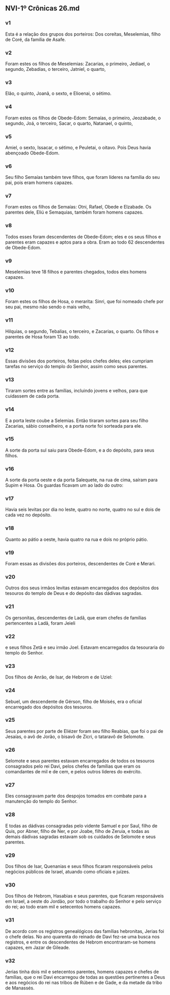 ## NVI-1º Crônicas 26.md
### v1
 Esta é a relação dos grupos dos porteiros: Dos coreítas, Meselemias, filho de Coré, da família de Asafe.
### v2
 Foram estes os filhos de Meselemias: Zacarias, o primeiro, Jediael, o segundo, Zebadias, o terceiro, Jatniel, o quarto,
### v3
 Elão, o quinto, Joanã, o sexto, e Elioenai, o sétimo.
### v4
 Foram estes os filhos de Obede-Edom: Semaías, o primeiro, Jeozabade, o segundo, Joá, o terceiro, Sacar, o quarto, Natanael, o quinto,
### v5
 Amiel, o sexto, Issacar, o sétimo, e Peuletai, o oitavo. Pois Deus havia abençoado Obede-Edom.
### v6
 Seu filho Semaías também teve filhos, que foram líderes na família do seu pai, pois eram homens capazes.
### v7
 Foram estes os filhos de Semaías: Otni, Rafael, Obede e Elzabade. Os parentes dele, Eliú e Semaquias, também foram homens capazes.
### v8
 Todos esses foram descendentes de Obede-Edom; eles e os seus filhos e parentes eram capazes e aptos para a obra. Eram ao todo 62 descendentes de Obede-Edom.
### v9
 Meselemias teve 18 filhos e parentes chegados, todos eles homens capazes.
### v10
 Foram estes os filhos de Hosa, o merarita: Sinri, que foi nomeado chefe por seu pai, mesmo não sendo o mais velho,
### v11
 Hilquias, o segundo, Tebalias, o terceiro, e Zacarias, o quarto. Os filhos e parentes de Hosa foram 13 ao todo.
### v12
 Essas divisões dos porteiros, feitas pelos chefes deles; eles cumpriam tarefas no serviço do templo do Senhor, assim como seus parentes.
### v13
 Tiraram sortes entre as famílias, incluindo jovens e velhos, para que cuidassem de cada porta.
### v14
 E a porta leste coube a Selemias. Então tiraram sortes para seu filho Zacarias, sábio conselheiro, e a porta norte foi sorteada para ele.
### v15
 A sorte da porta sul saiu para Obede-Edom, e a do depósito, para seus filhos.
### v16
 A sorte da porta oeste e da porta Salequete, na rua de cima, saíram para Supim e Hosa. Os guardas ficavam um ao lado do outro:
### v17
 Havia seis levitas por dia no leste, quatro no norte, quatro no sul e dois de cada vez no depósito.
### v18
 Quanto ao pátio a oeste, havia quatro na rua e dois no próprio pátio.
### v19
 Foram essas as divisões dos porteiros, descendentes de Coré e Merari.
### v20
 Outros dos seus irmãos levitas estavam encarregados dos depósitos dos tesouros do templo de Deus e do depósito das dádivas sagradas.
### v21
 Os gersonitas, descendentes de Ladã, que eram chefes de famílias pertencentes a Ladã, foram Jeieli
### v22
 e seus filhos Zetã e seu irmão Joel. Estavam encarregados da tesouraria do templo do Senhor.
### v23
 Dos filhos de Anrão, de Isar, de Hebrom e de Uziel:
### v24
 Sebuel, um descendente de Gérson, filho de Moisés, era o oficial encarregado dos depósitos dos tesouros.
### v25
 Seus parentes por parte de Eliézer foram seu filho Reabias, que foi o pai de Jesaías, o avô de Jorão, o bisavô de Zicri, o tataravô de Selomote.
### v26
 Selomote e seus parentes estavam encarregados de todos os tesouros consagrados pelo rei Davi, pelos chefes de famílias que eram os comandantes de mil e de cem, e pelos outros líderes do exército.
### v27
 Eles consagravam parte dos despojos tomados em combate para a manutenção do templo do Senhor.
### v28
 E todas as dádivas consagradas pelo vidente Samuel e por Saul, filho de Quis, por Abner, filho de Ner, e por Joabe, filho de Zeruia, e todas as demais dádivas sagradas estavam sob os cuidados de Selomote e seus parentes.
### v29
 Dos filhos de Isar, Quenanias e seus filhos ficaram responsáveis pelos negócios públicos de Israel, atuando como oficiais e juízes.
### v30
 Dos filhos de Hebrom, Hasabias e seus parentes, que ficaram responsáveis em Israel, a oeste do Jordão, por todo o trabalho do Senhor e pelo serviço do rei; ao todo eram mil e setecentos homens capazes.
### v31
 De acordo com os registros genealógicos das famílias hebronitas, Jerias foi o chefe delas. No ano quarenta do reinado de Davi fez-se uma busca nos registros, e entre os descendentes de Hebrom encontraram-se homens capazes, em Jazar de Gileade.
### v32
 Jerias tinha dois mil e setecentos parentes, homens capazes e chefes de famílias, que o rei Davi encarregou de todas as questões pertinentes a Deus e aos negócios do rei nas tribos de Rúben e de Gade, e da metade da tribo de Manassés.
